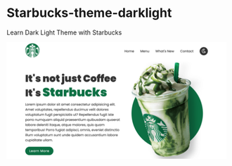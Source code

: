# Starbucks-theme-darklight
 Learn Dark Light Theme with Starbucks

<img src="https://github.com/xiaoyuanlv/Starbucks-Theme-DarkLight/blob/main/Screen%20Shot%202022-01-08%20at%206.15.39%20PM.png" width="500px" height="auto" />
